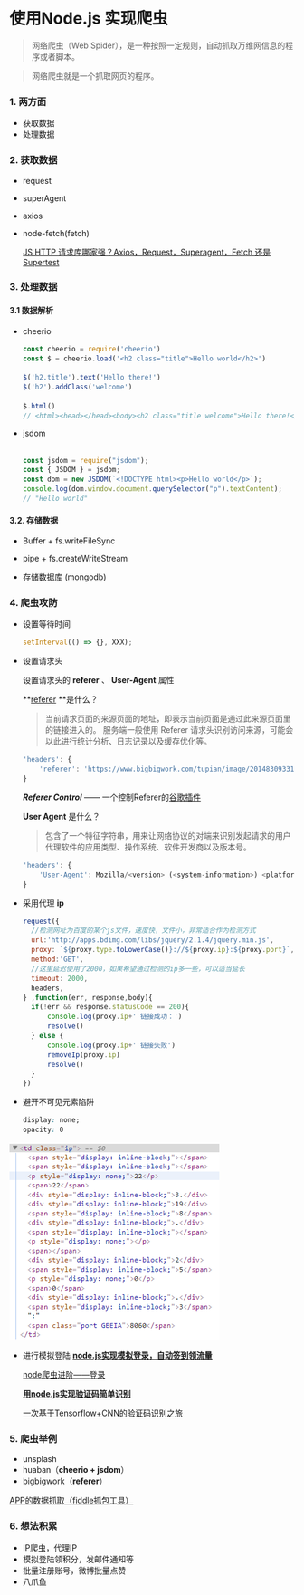 # 使用Node.js 实现爬虫

> 网络爬虫（Web Spider），是一种按照一定规则，自动抓取万维网信息的程序或者脚本。

> 网络爬虫就是一个抓取网页的程序。

### 1. 两方面

* 获取数据
* 处理数据

### 2. 获取数据

- request

* superAgent

- axios

- node-fetch(fetch)

    [JS HTTP 请求库哪家强？Axios，Request，Superagent，Fetch 还是 Supertest](https://juejin.im/post/6844903736268029965)

### 3. 处理数据

#### 3.1 数据解析

- cheerio

  ```js
  const cheerio = require('cheerio')
  const $ = cheerio.load('<h2 class="title">Hello world</h2>')
   
  $('h2.title').text('Hello there!')
  $('h2').addClass('welcome')
   
  $.html()
  // <html><head></head><body><h2 class="title welcome">Hello there!</h2></body></html>
  ```

- jsdom

  ```js
  
  const jsdom = require("jsdom");
  const { JSDOM } = jsdom;
  const dom = new JSDOM(`<!DOCTYPE html><p>Hello world</p>`);
  console.log(dom.window.document.querySelector("p").textContent); 
  // "Hello world"
  ```

#### 3.2. 存储数据

- Buffer + fs.writeFileSync

- pipe + fs.createWriteStream
- 存储数据库 (mongodb) 

### 4. 爬虫攻防

- 设置等待时间

  ```js
  setInterval(() => {}, XXX);
  ```

- 设置请求头

  设置请求头的 **referer** 、 **User-Agent** 属性

   **[referer](http://www.ruanyifeng.com/blog/2019/06/http-referer.html) **是什么？

  > 当前请求页面的来源页面的地址，即表示当前页面是通过此来源页面里的链接进入的。
  > 服务端一般使用 Referer 请求头识别访问来源，可能会以此进行统计分析、日志记录以及缓存优化等。

  ```js
  'headers': {
      'referer': 'https://www.bigbigwork.com/tupian/image/20148309331.html' // eg bigbigwork大作网
  }
  ```

  ***Referer Control***  —— 一个控制Referer的[谷歌插件](https://browsernative.com/http-referer-control-chrome/)

  **User Agent** 是什么？

  > 包含了一个特征字符串，用来让网络协议的对端来识别发起请求的用户代理软件的应用类型、操作系统、软件开发商以及版本号。

  ```js
  'headers': {
      'User-Agent': Mozilla/<version> (<system-information>) <platform> (<platform-details>) <extensions>
  }
  ```

- 采用代理 **ip**

    ```js
  request({
      //检测网址为百度的某个js文件，速度快，文件小，非常适合作为检测方式
      url:'http://apps.bdimg.com/libs/jquery/2.1.4/jquery.min.js',
      proxy: `${proxy.type.toLowerCase()}://${proxy.ip}:${proxy.port}`,
      method:'GET',
      //这里延迟使用了2000，如果希望通过检测的ip多一些，可以适当延长
      timeout: 2000,
      headers,
  } ,function(err, response,body){
      if(!err && response.statusCode == 200){
          console.log(proxy.ip+' 链接成功：')
          resolve()
      } else {
          console.log(proxy.ip+' 链接失败')
          removeIp(proxy.ip)
          resolve()
      }
  })
  ```

- 避开不可见元素陷阱

    ```css
  display: none;
  opacity: 0
  ```

![不可见陷阱](https://github.com/xszi/node/blob/master/node-spider/%E4%B8%8D%E5%8F%AF%E8%A7%81%E9%99%B7%E9%98%B1.png)

  - 进行模拟登陆
      [**node.js实现模拟登录，自动签到领流量**](https://cnodejs.org/topic/54e96cf7ddce2d471403203f)
      
      [node爬虫进阶——登录](https://www.jianshu.com/p/87867f325184)
      
      [**用node.js实现验证码简单识别**](https://cnodejs.org/topic/56addaf524b0c1ec628ff0f6)  
      
      [一次基于Tensorflow+CNN的验证码识别之旅](https://www.jianshu.com/p/aa075424d2d2)

### 5. 爬虫举例

- unsplash
- huaban（**cheerio + jsdom**）
- bigbigwork（<strong>referer</strong>）

[APP的数据抓取（fiddle抓包工具）](https://www.cnblogs.com/111testing/p/6231215.html)

### 6. 想法积累

- IP爬虫，代理IP
- 模拟登陆领积分，发邮件通知等
- 批量注册账号，微博批量点赞
- 八爪鱼
